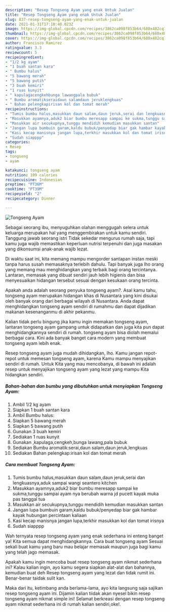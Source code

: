 ```yaml
---
description: "Resep Tongseng Ayam yang enak Untuk Jualan"
title: "Resep Tongseng Ayam yang enak Untuk Jualan"
slug: 837-resep-tongseng-ayam-yang-enak-untuk-jualan
date: 2021-01-31T17:10:40.023Z
image: https://img-global.cpcdn.com/recipes/3862ca098f853b64/680x482cq70/tongseng-ayam-foto-resep-utama.jpg
thumbnail: https://img-global.cpcdn.com/recipes/3862ca098f853b64/680x482cq70/tongseng-ayam-foto-resep-utama.jpg
cover: https://img-global.cpcdn.com/recipes/3862ca098f853b64/680x482cq70/tongseng-ayam-foto-resep-utama.jpg
author: Francisco Ramirez
ratingvalue: 3.3
reviewcount: 5
recipeingredient:
- "1/2 kg ayam"
- "1 buah santan kara"
- " Bumbu halus"
- "5 bawang merah"
- "5 bawang putih"
- "3 buah kemiri"
- "1 ruas kunyit"
- " kapulagacengkehbunga lawangpala bubuk"
- " Bumbu aromatikseraidaun salamdaun jeruklengkuas"
- " Bahan pelengkapirisan kol dan tomat merah"
recipeinstructions:
- "Tumis bumbu halus,masukkan daun salam,daun jeruk,serai dan lengkuasnya,aduk sampai wangi seantero kitchen"
- "Masukkan ayamnya,aduk2 biar bumbu meresapp sampai ke sukma,tunggu sampai ayam nya berubah warna jd pucett kayak muka pas tanggal tua"
- "Masukkan air secukupnya,tunggu mendidih kemudian masukkan santan"
- "Jangan lupa bumbuin garam,kaldu bubuk/penyedap biar gak hambar kayak hubungan percintaan kaliaan"
- "Kasi kecap manisnya jangan lupa,terkhir masukkan kol dan tomat irisnya"
- "Sudah siapppp"
categories:
- Resep
tags:
- tongseng
- ayam

katakunci: tongseng ayam 
nutrition: 109 calories
recipecuisine: Indonesian
preptime: "PT36M"
cooktime: "PT39M"
recipeyield: "2"
recipecategory: Dinner

---
```



![Tongseng Ayam](https://img-global.cpcdn.com/recipes/3862ca098f853b64/680x482cq70/tongseng-ayam-foto-resep-utama.jpg)

Sebagai seorang ibu, menyuguhkan olahan menggugah selera untuk keluarga merupakan hal yang menggembirakan untuk kamu sendiri. Tanggung jawab seorang istri Tidak sekedar mengurus rumah saja, tapi kamu juga wajib memastikan keperluan nutrisi terpenuhi dan juga masakan yang dikonsumsi anak-anak wajib lezat.

Di waktu  saat ini, kita memang mampu mengorder santapan instan meski tanpa harus susah memasaknya terlebih dahulu. Tapi banyak juga lho orang yang memang mau menghidangkan yang terbaik bagi orang tercintanya. Lantaran, memasak yang dibuat sendiri jauh lebih higienis dan bisa menyesuaikan hidangan tersebut sesuai dengan kesukaan orang tercinta. 



Apakah anda adalah seorang penyuka tongseng ayam?. Asal kamu tahu, tongseng ayam merupakan hidangan khas di Nusantara yang kini disukai oleh banyak orang dari berbagai wilayah di Nusantara. Anda dapat menghidangkan tongseng ayam sendiri di rumahmu dan dapat dijadikan makanan kesenanganmu di akhir pekanmu.

Kalian tidak perlu bingung jika kamu ingin memakan tongseng ayam, lantaran tongseng ayam gampang untuk didapatkan dan juga kita pun dapat menghidangkannya sendiri di rumah. tongseng ayam bisa diolah memalui berbagai cara. Kini ada banyak banget cara modern yang membuat tongseng ayam lebih enak.

Resep tongseng ayam juga mudah dihidangkan, lho. Kamu jangan repot-repot untuk memesan tongseng ayam, karena Kamu mampu menyajikan sendiri di rumah. Untuk Kita yang mau mencobanya, di bawah ini adalah resep untuk menyajikan tongseng ayam yang lezat yang mampu Kita hidangkan sendiri.

<!--inarticleads1-->

##### Bahan-bahan dan bumbu yang dibutuhkan untuk menyiapkan Tongseng Ayam:

1. Ambil 1/2 kg ayam
1. Siapkan 1 buah santan kara
1. Ambil  Bumbu halus:
1. Siapkan 5 bawang merah
1. Siapkan 5 bawang putih
1. Gunakan 3 buah kemiri
1. Sediakan 1 ruas kunyit
1. Gunakan  ,kapulaga,cengkeh,bunga lawang,pala bubuk
1. Sediakan  Bumbu aromatik:serai,daun salam,daun jeruk,lengkuas
1. Sediakan  Bahan pelengkap:irisan kol dan tomat merah




<!--inarticleads2-->

##### Cara membuat Tongseng Ayam:

1. Tumis bumbu halus,masukkan daun salam,daun jeruk,serai dan lengkuasnya,aduk sampai wangi seantero kitchen
1. Masukkan ayamnya,aduk2 biar bumbu meresapp sampai ke sukma,tunggu sampai ayam nya berubah warna jd pucett kayak muka pas tanggal tua
1. Masukkan air secukupnya,tunggu mendidih kemudian masukkan santan
1. Jangan lupa bumbuin garam,kaldu bubuk/penyedap biar gak hambar kayak hubungan percintaan kaliaan
1. Kasi kecap manisnya jangan lupa,terkhir masukkan kol dan tomat irisnya
1. Sudah siapppp




Wah ternyata resep tongseng ayam yang enak sederhana ini enteng banget ya! Kita semua dapat menghidangkannya. Cara buat tongseng ayam Sesuai sekali buat kamu yang baru mau belajar memasak maupun juga bagi kamu yang telah jago memasak.

Apakah kamu ingin mencoba buat resep tongseng ayam nikmat sederhana ini? Kalau kalian ingin, ayo kamu segera siapkan alat-alat dan bahannya, kemudian buat deh Resep tongseng ayam yang lezat dan tidak rumit ini. Benar-benar taidak sulit kan. 

Maka dari itu, ketimbang anda berlama-lama, ayo kita langsung saja sajikan resep tongseng ayam ini. Dijamin kalian tiidak akan nyesel bikin resep tongseng ayam nikmat simple ini! Selamat berkreasi dengan resep tongseng ayam nikmat sederhana ini di rumah kalian sendiri,oke!.


